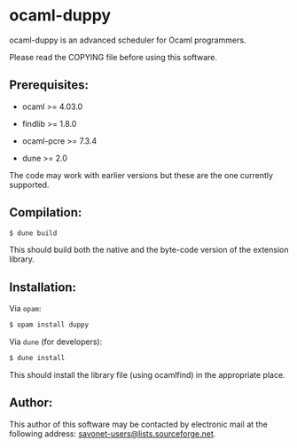 # ocaml-duppy

ocaml-duppy is an advanced scheduler for Ocaml programmers.

Please read the COPYING file before using this software.

## Prerequisites:

- ocaml >= 4.03.0

- findlib >= 1.8.0

- ocaml-pcre >= 7.3.4

- dune >= 2.0

The code may work with earlier versions but these are the one currently
supported.

## Compilation:

```sh
$ dune build
```

This should build both the native and the byte-code version of the
extension library.

## Installation:

Via `opam`:

```sh
$ opam install duppy
```

Via `dune` (for developers):
```sh
$ dune install
```

This should install the library file (using ocamlfind) in the
appropriate place.

## Author:

This author of this software may be contacted by electronic mail
at the following address: savonet-users@lists.sourceforge.net.
